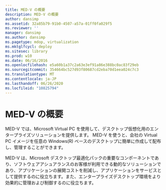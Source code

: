 ```yaml
---
title: MED-V の概要
description: MED-V の概要
author: dansimp
ms.assetid: 32a85b79-91b0-4507-a57a-01ff0fa029f5
ms.reviewer: ''
manager: dansimp
ms.author: dansimp
ms.pagetype: mdop, virtualization
ms.mktglfcycl: deploy
ms.sitesec: library
ms.prod: w10
ms.date: 06/16/2016
ms.openlocfilehash: e5a60b1a37c2a63e3ef91a86e388bc0ac83f29eb
ms.sourcegitcommit: 354664bc527d93f80687cd2eba70d1eea024c7c3
ms.translationtype: MT
ms.contentlocale: ja-JP
ms.lasthandoff: 06/26/2020
ms.locfileid: "10825794"
---
```

# MED-V の概要


MED-V では、Microsoft Virtual PC を使用して、デスクトップ仮想化用のエンタープライズソリューションを提供します。 MED-V を使うと、会社の Virtual PC イメージを任意の Windows(R) ベースのデスクトップに簡単に作成して配布し、管理することができます。

MED-V は、Microsoft デスクトップ最適化パックの重要なコンポーネントであり、ソフトウェアアシュアランスのお客様が利用できる動的なソリューションであり、アプリケーションの展開コストを削減し、アプリケーションをサービスとして提供するのに役立ちます。また、エンタープライズデスクトップ環境をより効果的に管理および制御するのに役立ちます。

 

 





